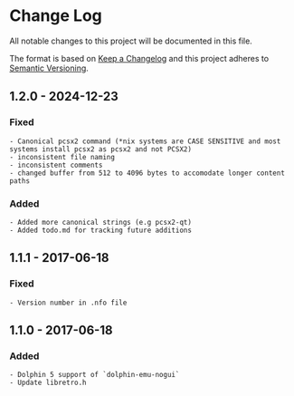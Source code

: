 # Change Log
All notable changes to this project will be documented in this file.

The format is based on [Keep a Changelog](http://keepachangelog.com/)
and this project adheres to [Semantic Versioning](http://semver.org/).

## 1.2.0 - 2024-12-23
### Fixed
    - Canonical pcsx2 command (*nix systems are CASE SENSITIVE and most systems install pcsx2 as pcsx2 and not PCSX2)
    - inconsistent file naming
    - inconsistent comments
    - changed buffer from 512 to 4096 bytes to accomodate longer content paths
### Added
    - Added more canonical strings (e.g pcsx2-qt)
    - Added todo.md for tracking future additions

## 1.1.1 - 2017-06-18
### Fixed
    - Version number in .nfo file

## 1.1.0 - 2017-06-18
### Added
    - Dolphin 5 support of `dolphin-emu-nogui`
    - Update libretro.h
